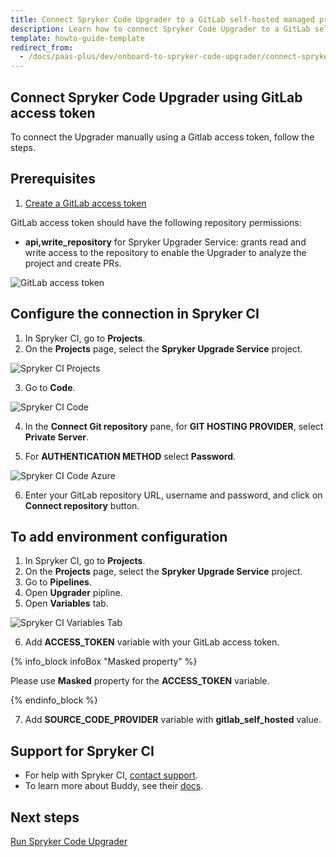 ```yaml
---
title: Connect Spryker Code Upgrader to a GitLab self-hosted managed project
description: Learn how to connect Spryker Code Upgrader to a GitLab self-hosted managed project
template: howto-guide-template
redirect_from:
  - /docs/paas-plus/dev/onboard-to-spryker-code-upgrader/connect-spryker-code-upgrader-to-a-getlab-self-hosted-managed-project.html
---
```


## Connect Spryker Code Upgrader using GitLab access token

To connect the Upgrader manually using a Gitlab access token, follow the steps.

## Prerequisites

1. [Create a GitLab access token](https://docs.gitlab.com/ee/user/profile/personal_access_tokens.html#create-a-personal-access-token)

GitLab access token should have the following repository permissions:

* **api,write_repository** for Spryker Upgrader Service: grants read and write access to the repository to enable the Upgrader to analyze the project and create PRs.

![GitLab access token](//TODO)

## Configure the connection in Spryker CI

1. In Spryker CI, go to **Projects**.
2. On the **Projects** page, select the **Spryker Upgrade Service** project.

![Spryker CI Projects](https://spryker.s3.eu-central-1.amazonaws.com/docs/paas%2B/dev/onboard-to-spryker-code-upgrader/connect-spryker-code-upgrader-to-a-azure-managed-project.md/spryker_ci_projects.png)

3. Go to **Code**.

![Spryker CI Code](https://spryker.s3.eu-central-1.amazonaws.com/docs/paas%2B/dev/onboard-to-spryker-code-upgrader/connect-spryker-code-upgrader-to-a-azure-managed-project.md/spryker_ci_code_page.png)

4. In the **Connect Git repository** pane, for **GIT HOSTING PROVIDER**, select **Private Server**.

5. For **AUTHENTICATION METHOD** select **Password**.

![Spryker CI Code Azure](https://spryker.s3.eu-central-1.amazonaws.com/docs/paas%2B/dev/onboard-to-spryker-code-upgrader/connect-spryker-code-upgrader-to-a-azure-managed-project.md/azure_code_add.png)

6. Enter your GitLab repository URL, username and password, and click on **Connect repository** button.

## To add environment configuration 

1. In Spryker CI, go to **Projects**.
2. On the **Projects** page, select the **Spryker Upgrade Service** project.
3. Go to **Pipelines**.
4. Open **Upgrader** pipline.
5. Open **Variables** tab.

![Spryker CI Variables Tab](//TODO)

6. Add **ACCESS_TOKEN** variable with your GitLab access token. 

{% info_block infoBox "Masked property" %}

Please use **Masked** property for the **ACCESS_TOKEN** variable. 

{% endinfo_block %}

7. Add **SOURCE_CODE_PROVIDER** variable with **gitlab_self_hosted** value.

## Support for Spryker CI

* For help with Spryker CI, [contact support](https://spryker.force.com/support/s/).
* To learn more about Buddy, see their [docs](https://buddy.works/docs).

## Next steps

[Run Spryker Code Upgrader](/docs/scu/dev/run-spryker-code-upgrader.html)
